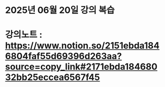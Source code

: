# 2025년 06월 20일 강의 복습

# 강의노트 : https://www.notion.so/2151ebda1846804faf55d69396d263aa?source=copy_link#2171ebda18468032bb25eccea6567f45
